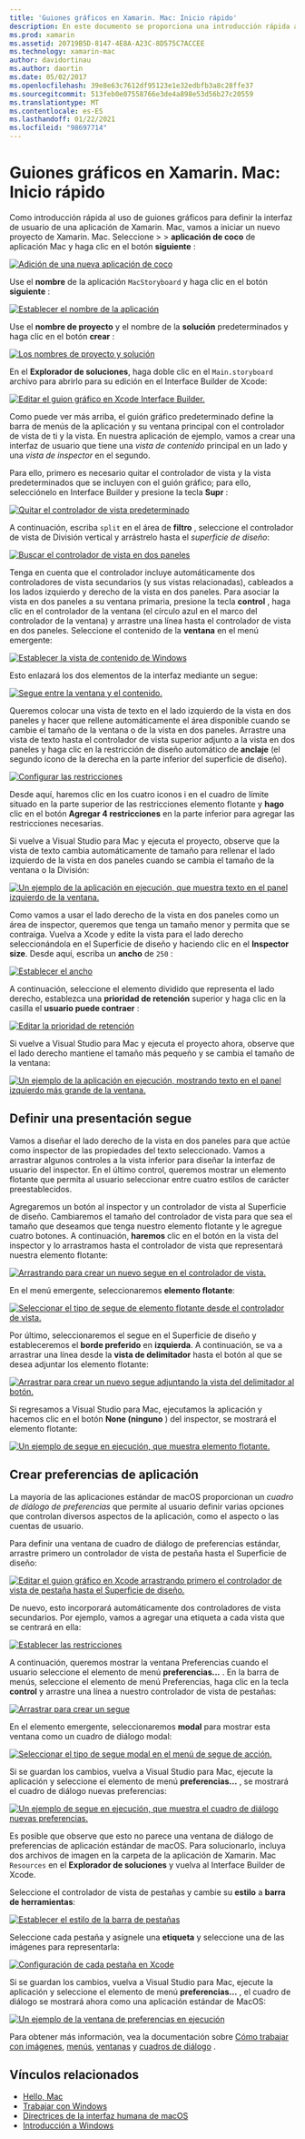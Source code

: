 ```yaml
---
title: 'Guiones gráficos en Xamarin. Mac: Inicio rápido'
description: En este documento se proporciona una introducción rápida a la creación de interfaces de usuario de macOS con guiones gráficos en Xamarin. Mac. Describe cómo crear un segue y crear una ventana de preferencias.
ms.prod: xamarin
ms.assetid: 20719B5D-8147-4E8A-A23C-8D575C7ACCEE
ms.technology: xamarin-mac
author: davidortinau
ms.author: daortin
ms.date: 05/02/2017
ms.openlocfilehash: 39e8e63c7612df95123e1e32edbfb3a8c28ffe37
ms.sourcegitcommit: 513feb0e07558766e3de4a898e53d56b27c20559
ms.translationtype: MT
ms.contentlocale: es-ES
ms.lasthandoff: 01/22/2021
ms.locfileid: "98697714"
---
```

# <a name="storyboards-in-xamarinmac--quick-start"></a>Guiones gráficos en Xamarin. Mac: Inicio rápido

Como introducción rápida al uso de guiones gráficos para definir la interfaz de usuario de una aplicación de Xamarin. Mac, vamos a iniciar un nuevo proyecto de Xamarin. Mac. Seleccione   >    >  **aplicación de coco** de aplicación Mac y haga clic en el botón **siguiente** :

[![Adición de una nueva aplicación de coco](quickstart-images/qs01.png)](quickstart-images/qs01.png#lightbox)

Use el **nombre** de la aplicación `MacStoryboard` y haga clic en el botón **siguiente** :

[![Establecer el nombre de la aplicación](quickstart-images/qs02.png)](quickstart-images/qs02.png#lightbox)

Use el **nombre de proyecto** y el nombre de la **solución** predeterminados y haga clic en el botón **crear** :

[![Los nombres de proyecto y solución](quickstart-images/qs03.png)](quickstart-images/qs03.png#lightbox)

En el **Explorador de soluciones**, haga doble clic en el `Main.storyboard` archivo para abrirlo para su edición en el Interface Builder de Xcode:

[![Editar el guion gráfico en Xcode Interface Builder.](quickstart-images/qs04.png)](quickstart-images/qs04.png#lightbox)

Como puede ver más arriba, el guión gráfico predeterminado define la barra de menús de la aplicación y su ventana principal con el controlador de vista de ti y la vista. En nuestra aplicación de ejemplo, vamos a crear una interfaz de usuario que tiene una _vista de contenido_ principal en un lado y una _vista de inspector_ en el segundo.

Para ello, primero es necesario quitar el controlador de vista y la vista predeterminados que se incluyen con el guión gráfico; para ello, selecciónelo en Interface Builder y presione la tecla **Supr** :

[![Quitar el controlador de vista predeterminado](quickstart-images/qs05.png)](quickstart-images/qs05.png#lightbox)

A continuación, escriba `split` en el área de **filtro** , seleccione el controlador de vista de División vertical y arrástrelo hasta el _superficie de diseño_:

[![Buscar el controlador de vista en dos paneles](quickstart-images/qs06.png)](quickstart-images/qs06.png#lightbox)

Tenga en cuenta que el controlador incluye automáticamente dos controladores de vista secundarios (y sus vistas relacionadas), cableados a los lados izquierdo y derecho de la vista en dos paneles. Para asociar la vista en dos paneles a su ventana primaria, presione la tecla **control** , haga clic en el controlador de la ventana (el círculo azul en el marco del controlador de la ventana) y arrastre una línea hasta el controlador de vista en dos paneles. Seleccione el contenido de la **ventana** en el menú emergente:

[![Establecer la vista de contenido de Windows](quickstart-images/qs07.png)](quickstart-images/qs07.png#lightbox)

Esto enlazará los dos elementos de la interfaz mediante un segue:

[![Segue entre la ventana y el contenido.](quickstart-images/qs08.png)](quickstart-images/qs08.png#lightbox)

Queremos colocar una vista de texto en el lado izquierdo de la vista en dos paneles y hacer que rellene automáticamente el área disponible cuando se cambie el tamaño de la ventana o de la vista en dos paneles. Arrastre una vista de texto hasta el controlador de vista superior adjunto a la vista en dos paneles y haga clic en la restricción de diseño automático de **anclaje** (el segundo icono de la derecha en la parte inferior del superficie de diseño).

[![Configurar las restricciones](quickstart-images/qs09.png)](quickstart-images/qs09.png#lightbox)

Desde aquí, haremos clic en los cuatro iconos i en el cuadro de límite situado en la parte superior de las restricciones elemento flotante y **hago** clic en el botón **Agregar 4 restricciones** en la parte inferior para agregar las restricciones necesarias.

Si vuelve a Visual Studio para Mac y ejecuta el proyecto, observe que la vista de texto cambia automáticamente de tamaño para rellenar el lado izquierdo de la vista en dos paneles cuando se cambia el tamaño de la ventana o la División:

[![Un ejemplo de la aplicación en ejecución, que muestra texto en el panel izquierdo de la ventana.](quickstart-images/qs10.png)](quickstart-images/qs10.png#lightbox)

Como vamos a usar el lado derecho de la vista en dos paneles como un área de inspector, queremos que tenga un tamaño menor y permita que se contraiga. Vuelva a Xcode y edite la vista para el lado derecho seleccionándola en el Superficie de diseño y haciendo clic en el **Inspector size**. Desde aquí, escriba un **ancho** de `250` :

[![Establecer el ancho](quickstart-images/qs11.png)](quickstart-images/qs11.png#lightbox)

A continuación, seleccione el elemento dividido que representa el lado derecho, establezca una **prioridad de retención** superior y haga clic en la casilla el **usuario puede contraer** :

[![Editar la prioridad de retención](quickstart-images/qs12.png)](quickstart-images/qs12.png#lightbox)

Si vuelve a Visual Studio para Mac y ejecuta el proyecto ahora, observe que el lado derecho mantiene el tamaño más pequeño y se cambia el tamaño de la ventana:

[![Un ejemplo de la aplicación en ejecución, mostrando texto en el panel izquierdo más grande de la ventana.](quickstart-images/qs13.png)](quickstart-images/qs13.png#lightbox)

<a name="Defining-a-Presentation-Segue"></a>

## <a name="defining-a-presentation-segue"></a>Definir una presentación segue

Vamos a diseñar el lado derecho de la vista en dos paneles para que actúe como inspector de las propiedades del texto seleccionado. Vamos a arrastrar algunos controles a la vista inferior para diseñar la interfaz de usuario del inspector. En el último control, queremos mostrar un elemento flotante que permita al usuario seleccionar entre cuatro estilos de carácter preestablecidos.

Agregaremos un botón al inspector y un controlador de vista al Superficie de diseño. Cambiaremos el tamaño del controlador de vista para que sea el tamaño que deseamos que tenga nuestro elemento flotante y le agregue cuatro botones. A continuación, **haremos** clic en el botón en la vista del inspector y lo arrastramos hasta el controlador de vista que representará nuestra elemento flotante:

[![Arrastrando para crear un nuevo segue en el controlador de vista.](quickstart-images/qs14.png)](quickstart-images/qs14.png#lightbox)

En el menú emergente, seleccionaremos **elemento flotante**: 

[![Seleccionar el tipo de segue de elemento flotante desde el controlador de vista.](quickstart-images/qs15.png)](quickstart-images/qs15.png#lightbox)

Por último, seleccionaremos el segue en el Superficie de diseño y estableceremos el **borde preferido** en **izquierda**. A continuación, se va a arrastrar una línea desde la **vista de delimitador** hasta el botón al que se desea adjuntar los elemento flotante:

[![Arrastrar para crear un nuevo segue adjuntando la vista del delimitador al botón.](quickstart-images/qs16.png)](quickstart-images/qs16.png#lightbox)

Si regresamos a Visual Studio para Mac, ejecutamos la aplicación y hacemos clic en el botón **None (ninguno** ) del inspector, se mostrará el elemento flotante:

[![Un ejemplo de segue en ejecución, que muestra elemento flotante.](quickstart-images/qs17.png)](quickstart-images/qs17.png#lightbox)

<a name="Creating-App-Preferences"></a>

## <a name="creating-app-preferences"></a>Crear preferencias de aplicación

La mayoría de las aplicaciones estándar de macOS proporcionan un _cuadro de diálogo de preferencias_ que permite al usuario definir varias opciones que controlan diversos aspectos de la aplicación, como el aspecto o las cuentas de usuario.

Para definir una ventana de cuadro de diálogo de preferencias estándar, arrastre primero un controlador de vista de pestaña hasta el Superficie de diseño:

[![Editar el guion gráfico en Xcode arrastrando primero el controlador de vista de pestaña hasta el Superficie de diseño.](quickstart-images/qs18.png)](quickstart-images/qs18.png#lightbox)

De nuevo, esto incorporará automáticamente dos controladores de vista secundarios. Por ejemplo, vamos a agregar una etiqueta a cada vista que se centrará en ella:

[![Establecer las restricciones](quickstart-images/qs19.png)](quickstart-images/qs19.png#lightbox)

A continuación, queremos mostrar la ventana Preferencias cuando el usuario seleccione el elemento de menú **preferencias...** . En la barra de menús, seleccione el elemento de menú Preferencias, haga clic en la tecla **control** y arrastre una línea a nuestro controlador de vista de pestañas:

[![Arrastrar para crear un segue](quickstart-images/qs20.png)](quickstart-images/qs20.png#lightbox)

En el elemento emergente, seleccionaremos **modal** para mostrar esta ventana como un cuadro de diálogo modal:

[![Seleccionar el tipo de segue modal en el menú de segue de acción.](quickstart-images/qs21.png)](quickstart-images/qs21.png#lightbox)

Si se guardan los cambios, vuelva a Visual Studio para Mac, ejecute la aplicación y seleccione el elemento de menú **preferencias...** , se mostrará el cuadro de diálogo nuevas preferencias:

[![Un ejemplo de segue en ejecución, que muestra el cuadro de diálogo nuevas preferencias.](quickstart-images/qs22.png)](quickstart-images/qs22.png#lightbox)

Es posible que observe que esto no parece una ventana de diálogo de preferencias de aplicación estándar de macOS. Para solucionarlo, incluya dos archivos de imagen en la carpeta de la aplicación de Xamarin. Mac `Resources` en el **Explorador de soluciones** y vuelva al Interface Builder de Xcode.

Seleccione el controlador de vista de pestañas y cambie su **estilo** a **barra de herramientas**: 

[![Establecer el estilo de la barra de pestañas](quickstart-images/qs23.png)](quickstart-images/qs23.png#lightbox)

Seleccione cada pestaña y asígnele una **etiqueta** y seleccione una de las imágenes para representarla:

[![Configuración de cada pestaña en Xcode](quickstart-images/qs24.png)](quickstart-images/qs24.png#lightbox)

Si se guardan los cambios, vuelva a Visual Studio para Mac, ejecute la aplicación y seleccione el elemento de menú **preferencias...** , el cuadro de diálogo se mostrará ahora como una aplicación estándar de MacOS:

[![Un ejemplo de la ventana de preferencias en ejecución](quickstart-images/qs25.png)](quickstart-images/qs25.png#lightbox)

Para obtener más información, vea la documentación sobre [Cómo trabajar con imágenes](~/mac/app-fundamentals/image.md), [menús](~/mac/user-interface/menu.md), [ventanas](~/mac/user-interface/window.md) y [cuadros de diálogo](~/mac/user-interface/dialog.md) .

## <a name="related-links"></a>Vínculos relacionados

- [Hello, Mac](~/mac/get-started/hello-mac.md)
- [Trabajar con Windows](~/mac/user-interface/window.md)
- [Directrices de la interfaz humana de macOS](https://developer.apple.com/design/human-interface-guidelines/macos/overview/themes/)
- [Introducción a Windows](https://developer.apple.com/library/mac/documentation/Cocoa/Conceptual/WinPanel/Introduction.html#//apple_ref/doc/uid/10000031-SW1)

